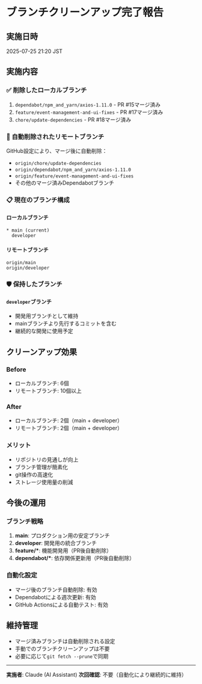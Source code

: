 # ブランチクリーンアップ完了報告

## 実施日時
2025-07-25 21:20 JST

## 実施内容

### ✅ 削除したローカルブランチ
1. `dependabot/npm_and_yarn/axios-1.11.0` - PR #15マージ済み
2. `feature/event-management-and-ui-fixes` - PR #17マージ済み  
3. `chore/update-dependencies` - PR #18マージ済み

### 🔄 自動削除されたリモートブランチ
GitHub設定により、マージ後に自動削除：
- `origin/chore/update-dependencies`
- `origin/dependabot/npm_and_yarn/axios-1.11.0`
- `origin/feature/event-management-and-ui-fixes`
- その他のマージ済みDependabotブランチ

### 📋 現在のブランチ構成

#### ローカルブランチ
```
* main (current)
  developer
```

#### リモートブランチ
```
origin/main
origin/developer
```

### 🛡️ 保持したブランチ

#### `developer`ブランチ
- 開発用ブランチとして維持
- mainブランチより先行するコミットを含む
- 継続的な開発に使用予定

## クリーンアップ効果

### Before
- ローカルブランチ: 6個
- リモートブランチ: 10個以上

### After  
- ローカルブランチ: 2個（main + developer）
- リモートブランチ: 2個（main + developer）

### メリット
- リポジトリの見通しが向上
- ブランチ管理が簡素化
- git操作の高速化
- ストレージ使用量の削減

## 今後の運用

### ブランチ戦略
1. **main**: プロダクション用の安定ブランチ
2. **developer**: 開発用の統合ブランチ
3. **feature/\***: 機能開発用（PR後自動削除）
4. **dependabot/\***: 依存関係更新用（PR後自動削除）

### 自動化設定
- マージ後のブランチ自動削除: 有効
- Dependabotによる週次更新: 有効
- GitHub Actionsによる自動テスト: 有効

## 維持管理
- マージ済みブランチは自動削除される設定
- 手動でのブランチクリーンアップは不要
- 必要に応じて`git fetch --prune`で同期

---
**実施者**: Claude (AI Assistant)
**次回確認**: 不要（自動化により継続的に維持）